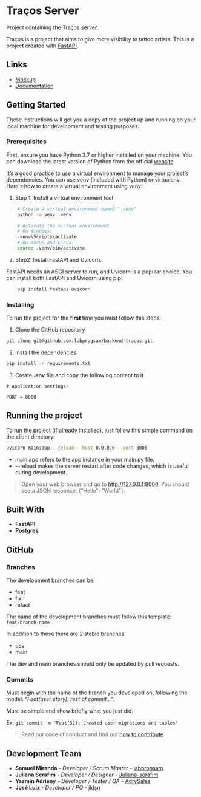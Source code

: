 
# Traços Server
Project containing the Traços server.

Traços is a project that aims to give more visibility to tattoo artists. This is a project created with [FastAPI](https://fastapi.tiangolo.com/).

## Links
+ [Mockup]()
+ [Documentation](https://drive.google.com/drive/folders/1RIkaG9tr3MUFPjsY2Bi3DlVSgBk0n8Lz?usp=sharing)

## Getting Started
These instructions will get you a copy of the project up and running on your local machine for development and testing purposes.

### Prerequisites
First, ensure you have Python 3.7 or higher installed on your machine. You can download the latest version of Python from the official [website](https://www.python.org/downloads/).

It’s a good practice to use a virtual environment to manage your project’s dependencies. You can use venv (included with Python) or virtualenv. Here's how to create a virtual environment using venv:

1. Step 1: Install a virtual environment tool
```bash
    # Create a virtual environment named ".venv"
    python -m venv .venv

    # Activate the virtual environment
    # On Windows:
    .venv\Scripts\activate
    # On macOS and Linux:
    source .venv/bin/activate
```

2. Step2: Install FastAPI and Uvicorn.

FastAPI needs an ASGI server to run, and Uvicorn is a popular choice. You can install both FastAPI and Uvicorn using pip:

```bash
    pip install fastapi uvicorn
```

### Installing
To run the project for the **first** time you must follow this steps:

1. Clone the GitHub repository
```bash
git clone git@github.com:labprogsam/backend-tracos.git
```

2. Install the dependencies
```bash
pip install -r requirements.txt
```

3. Create **.env** file and copy the following content to it

```dotenv
# Application settings

PORT = 8000

```

## Running the project
To run the project (if already installed), just follow this simple command on the client directory:

```bash
uvicorn main:app --reload --host 0.0.0.0 --port 8000
```

- main:app refers to the app instance in your main.py file.
- --reload makes the server restart after code changes, which is useful during development.

> Open your web browser and go to http://127.0.0.1:8000. You should see a JSON response: {"Hello": "World"}.

## Built With
* **FastAPI**
* **Postgres**

## GitHub

### Branches
The development branches can be:

+ feat
+ fix
+ refact

The name of the development branches must follow this template: `feat/branch-name`

In addition to these there are 2 stable branches:

+ dev
+ main

The dev and main branches should only be updated by pull requests.

### Commits
Must begin with the name of the branch you developed on, following the model: _“Feat(user story): rest of commit…”._

Must be simple and show briefly what you just did.

Ex: `git commit -m "Feat(32): Created user migrations and tables"`

> Read our code of conduct and find out [how to contribute](https://github.com/labprogsam/backend-tracos/blob/main/CONTRIBUTING.md)

## Development Team
* **Samuel Miranda** - *Developer / Scrum Master* -  [labprogsam](https://github.com/labprogsam)
* **Juliana Serafim** - *Developer / Designer* - [Juliana-serafim](https://github.com/Juliana-serafim)
* **Yasmin Adrieny** - *Developer / Tester / QA* - [AdrySales](https://github.com/AdrySales)
* **José Luiz** - *Developer / PO* - [jldsn](https://github.com/jldsn)

